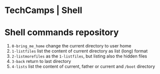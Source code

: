 # TechCamps | Shell

# Shell commands repository

1. `0-bring_me_home` change the current directory to user home
2. `1-listfiles` list the content of current directory as list (long) format
3. `2-listmorefiles` as the `1-listfiles`, but listing also the hidden files
4. `3-back` return to last directory
5. `4-lists` list the content of current, father or current and `/boot` directory  
